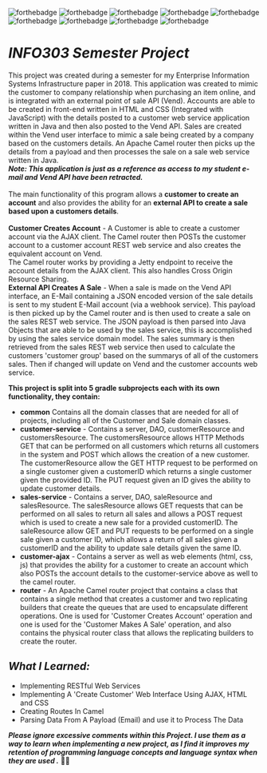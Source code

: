 ![forthebadge](https://img.shields.io/badge/made%20with-java-red.svg?style=for-the-badge&logo=Java&logoColor=white)
![forthebadge](https://img.shields.io/badge/made%20with-javascript-red.svg?style=for-the-badge&logo=JavaScript&logoColor=white)
![forthebadge](https://img.shields.io/badge/made%20with-HTML5-red.svg?style=for-the-badge&logo=HTML5&logoColor=white)
![forthebadge](https://img.shields.io/badge/made%20with-CSS3-red.svg?style=for-the-badge&logo=CSS3&logoColor=white)
![forthebadge](https://img.shields.io/badge/uses-gradle-blue.svg?style=for-the-badge)
![forthebadge](https://img.shields.io/badge/uses-Java%20RMI-blue.svg?style=for-the-badge)
![forthebadge](https://img.shields.io/badge/uses-Jooby-blue.svg?style=for-the-badge)
![forthebadge](https://img.shields.io/badge/uses-AJAX-blue.svg?style=for-the-badge)
![forthebadge](https://img.shields.io/badge/uses-Apache%20Camel-blue.svg?style=for-the-badge)

# *INFO303 Semester Project*
This project was created during a semester for my Enterprise Information Systems Infrastructure paper in 2018. This application was created to mimic the customer to company relationship when purchasing an item online, and is integrated with an external point of sale API (Vend). Accounts are able to be created in front-end written in HTML and CSS (Integrated with JavaScript) with the details posted to a customer web service application written in Java and then also posted to the Vend API. Sales are created within the Vend user interface to mimic a sale being created by a company based on the customers details. An Apache Camel router then picks up the details from a payload and then processes the sale on a sale web service written in Java.
<br>
**_Note: This application is just as a reference as access to my student e-mail and Vend API have been retracted._**
<br>
<br>
The main functionality of this program allows a **customer to create an account** and also provides the ability for an **external API to create a sale based upon a customers details**.
<br>
<br>
**Customer Creates Account** -
A Customer is able to create a customer account via the AJAX client. The Camel router then POSTs the customer account to a customer account REST web service and also creates the equivalent account on Vend.<br>
The Camel router works by providing a Jetty endpoint to receive the account details from the AJAX client. This also handles Cross Origin Resource Sharing.
<br>
**External API Creates A Sale** -
When a sale is made on the Vend API interface, an E-Mail containing a JSON encoded version of the sale details is sent to my student E-Mail account (via a webhook service). This payload is then picked up by the Camel router and is then used to create a sale on the sales REST web service. The JSON payload is then parsed into Java Objects that are able to be used by the sales service, this is accomplished by using the sales service domain model. The sales summary is then retrieved from the sales REST web service then used to calculate the customers 'customer group' based on the summarys of all of the customers sales. Then if changed will update on Vend and the customer accounts web service.<br>

**This project is split into 5 gradle subprojects each with its own functionality, they contain:**<br>
* **common** Contains all the domain classes that are needed for all of projects, including all of the Customer and Sale domain classes.<br>
* **customer-service** - Contains a server, DAO, customerResource and customersResource. The customersResource allows HTTP Methods GET that can be performed on all customers which returns all customers in the system and POST which allows the creation of a new customer. The customerResource allow the GET HTTP request to be performed on a single customer given a customerID which returns a single customer given the provided ID. The PUT request given an ID gives the ability to update customer details.<br>
* **sales-service** - Contains a server, DAO, saleResource and salesResource. The salesResource allows GET requests that can be performed on all sales to return all sales and allows a POST request which is used to create a new sale for a provided customerID. The saleResource allow GET and PUT requests to be performed on a single sale given a customer ID, which allows a return of all sales given a customerID and the ability to update sale details given the same ID.<br>
* **customer-ajax** - Contains a server as well as web elements (html, css, js) that provides the ability for a customer to create an account which also POSTs the account details to the customer-service above as well to the camel router.<br>
* **router** - An Apache Camel router project that contains a class that contains a single method that creates a customer and two replicating builders that create the queues that are used to encapsulate different operations. One is used for 'Customer Creates Account' operation and one is used for the 'Customer Makes A Sale' operation, and also contains the physical router class that allows the replicating builders to create the router.

## *What I Learned:*
* Implementing RESTful Web Services
* Implementing A 'Create Customer' Web Interface Using AJAX, HTML and CSS 
* Creating Routes In Camel
* Parsing Data From A Payload (Email) and use it to Process The Data

_**Please ignore excessive comments within this Project. I use them as a way to learn when implementing a new project, as I find it improves my retention of programming language concepts and language syntax when they are used .**_ 🖖🏻
